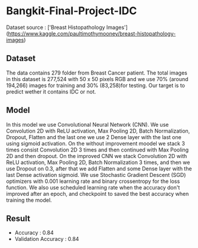 # Bangkit-Final-Project-IDC

Dataset source :  ['Breast Histopathology Images'] (https://www.kaggle.com/paultimothymooney/breast-histopathology-images)

## Dataset

The data contains 279 folder from Breast Cancer patient. The total images in this dataset is 277,524 with 50 x 50 pixels RGB and we use 70% (around 194,266) images for training and 30% (83,258)for testing.
Our target is to predict wether it contains IDC or not. 

## Model

In this model we use Convolutional Neural Network (CNN). We use Convolution 2D with ReLU activation, Max Pooling 2D, Batch Normalization, Dropout, Flatten and the last one we use 2 Dense layer with the last one using sigmoid activation. On the without improvement moodel we stack 3 times consist Convolution 2D 3 times and then continued with Max Pooling 2D and then dropout. On the improved CNN we stack Convolution 2D with ReLU activation, Max Pooling 2D, Batch Normalization 3 times, and then we use Dropout on 0.3, after that we add Flatten and some Dense layer with the last Dense activation sigmoid. We use Stochastic Gradient Descent (SGD) optimizers with 0.001 learning rate and binary crossentropy for the loss function. We also use scheduled learning rate when the accuracy don't improved after an epoch, and checkpoint to saved the best accuracy when training the model.

## Result

- Accuracy : 0.84
- Validation Accuracy : 0.84
